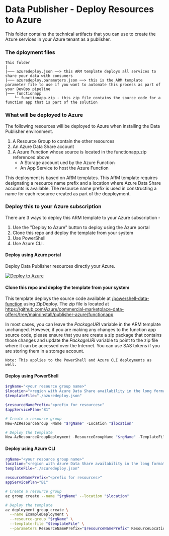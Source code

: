 # Data Publisher - Deploy Resources to Azure

This folder contains the technical artifacts that you can use to create the Azure services in your Azure tenant as a publisher.

### The dployment files
```
This folder
|
|─── azuredeploy.json ──> this ARM template deploys all services to share your data with consumers 
|─── azuredeploy.parameters.json ──> this is the ARM template parameter file to use if you want to automate this process as part of your DevOps pipeline
|─── functionapp
    └─ functionapp.zip - this zip file contains the source code for a function app that is part of the solution
```

### What will be deployed to Azure

The following resources will be deployed to Azure when installing the Data Publisher environment.

1. A Resource Group to contain the other resources
1. An Azure Data Share account
1. A Azure Function whose source is located in the functionapp.zip referenced above
    - A Storage account ued by the Azure Function
    - An App Service to host the Azure Function

This deployment is based on ARM templates. This ARM template requires designating a resource name prefix and a location where Azure Data Share accounts is available. The resource name prefix is used in constructing a name for each resource created as part of the depployment. 

### Deploy this to your Azure subscription

There are 3 ways to deploy this ARM template to your Azure subscription -
1. Use the "Deploy to Azure" button to deploy using the Azure portal
2. Clone this repo and deploy the template from your system
3. Use PowerShell
4. Use Azure CLI.

#### Deploy using Azure portal

Deploy Data Publisher resources directly your Azure.

[![Deploy to Azure](https://azuredeploy.net/deploybutton.png)](https://portal.azure.com/#create/Microsoft.Template/uri/https%3A%2F%2Fraw.githubusercontent.com%2FAzure%2Fcommercial-marketplace-data-offers%2Fmain%2Finstall%2Fpublisher-azure%2Fazuredeploy.json)

#### Clone this repo and deploy the template from your system

This template deploys the source code available at [/powershell-data-function](https://github.com/Azure/commercial-marketplace-data-offers/tree/main/powershell-data-function) using ZipDeploy. The zip file is located at https://github.com/Azure/commercial-marketplace-data-offers/tree/main/install/publisher-azure/functionapp

In most cases, you can leave the *PackageURI* variable in the ARM template unchanged. However, if you are making any changes to the function app source code, please ensure that you are create a zip package that contains those changes and update the *PackageURI*  variable to point to the zip file where it can be accessed over the Internet. You can use SAS tokens if you are storing them in a storage account.

```
Note: This applies to the PowerShell and Azure CLI deployments as well.
```

#### Deploy using PowerShell

```powershell
$rgName="<your resource group name>"
$location="<region with Azure Data Share availability in the long format, such as - East US>"
$templateFile="./azuredeploy.json"

$resourceNamePrefix="<prefix for resources>"
$appServicePlan="B1"

# Create a resource group
New-AzResourceGroup -Name "$rgName" -Location "$location"

# Deploy the template
New-AzResourceGroupDeployment -ResourceGroupName "$rgName" -TemplateFile "$templateFile" -ResourceNamePrefix "$resourceNamePrefix" -ResourceLocation "$location" -AppServicePlan "$appServicePlan"
```

#### Deploy using Azure CLI

```bash
rgName="<your resource group name>"
location="<region with Azure Data Share availability in the long format, such as - East US>"
templateFile="./azuredeploy.json"

resourceNamePrefix="<prefix for resources>"
appServicePlan="B1"

# Create a resource group
az group create --name "$rgName" --location "$location"

# Deploy the template
az deployment group create \
  --name ExampleDeployment \
  --resource-group "$rgName" \
  --template-file "$templateFile" \
  --parameters ResourceNamePrefix="$resourceNamePrefix" ResourceLocation="$location" AppServicePlan="$appServicePlan"
```
